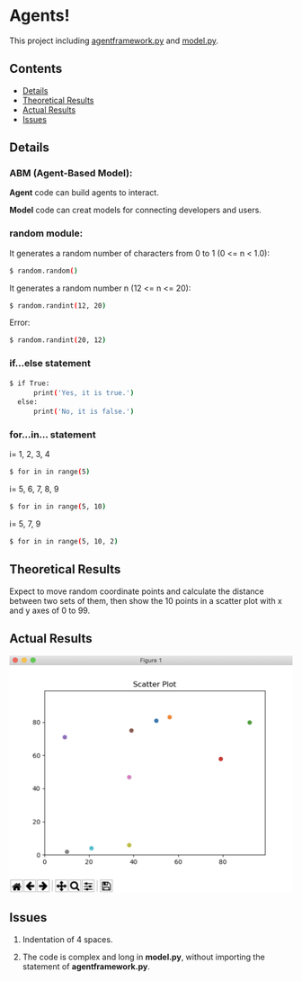 # Agents!

This project including [agentframework.py](https://github.com/hahatori/Agents/blob/master/agentframework.py) and [model.py](https://github.com/hahatori/Agents/blob/master/model.py).

## Contents

- [Details](#details)
- [Theoretical Results](#theoretical-results)
- [Actual Results](#actual-results)
- [Issues](#issues)

## Details

### ABM (Agent-Based Model):

**Agent** code can build agents to interact.

**Model** code can creat models for connecting developers and users.

### random module:

It generates a random number of characters from 0 to 1 (0 <= n < 1.0):

```sh
$ random.random()
```

It generates a random number n (12 <= n <= 20):

```sh
$ random.randint(12, 20)
```

Error:

```sh
$ random.randint(20, 12)
```

### if...else statement

```sh
$ if True:
      print('Yes, it is true.')
  else:
      print('No, it is false.')
```

### for...in... statement

i= 1, 2, 3, 4
```sh
$ for in in range(5)
```

i= 5, 6, 7, 8, 9
```sh
$ for in in range(5, 10)
```

i= 5, 7, 9
```sh
$ for in in range(5, 10, 2)
```

## Theoretical Results

Expect to move random coordinate points and calculate the distance between two sets of them, then show the 10 points in a scatter plot with x and y axes of 0 to 99. 

## Actual Results

![Scatter Plot](https://github.com/hahatori/Python_Assignment1/blob/master/AgentPlot.png)

## Issues

1. Indentation of 4 spaces.

2. The code is complex and long in **model.py**, without importing the statement of **agentframework.py**.



